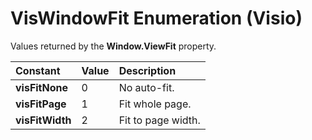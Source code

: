 
# VisWindowFit Enumeration (Visio)

Values returned by the  **Window.ViewFit** property.



|**Constant**|**Value**|**Description**|
|:-----|:-----|:-----|
| **visFitNone**|0|No auto-fit.|
| **visFitPage**|1|Fit whole page.|
| **visFitWidth**|2|Fit to page width.|
